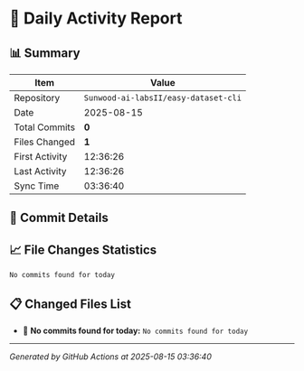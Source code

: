 # 📅 Daily Activity Report

## 📊 Summary
| Item | Value |
|------|-------|
| Repository | `Sunwood-ai-labsII/easy-dataset-cli` |
| Date | 2025-08-15 |
| Total Commits | **0** |
| Files Changed | **1** |
| First Activity | 12:36:26 |
| Last Activity | 12:36:26 |
| Sync Time | 03:36:40 |

## 📝 Commit Details

## 📈 File Changes Statistics

```diff
No commits found for today
```

## 📋 Changed Files List

- 📝 **No commits found for today:** `No commits found for today`

---
*Generated by GitHub Actions at 2025-08-15 03:36:40*
